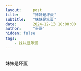 ```yaml
---
layout:     post
title:      "妹妹是坏蛋"
subtitle:   "妹妹是笨蛋"
date:       2024-12-13 18:00:00
author:     "哥哥"
hidden: false
tags:
    - 妹妹是笨蛋
---
```

<div>
    <br>妹妹是坏蛋


